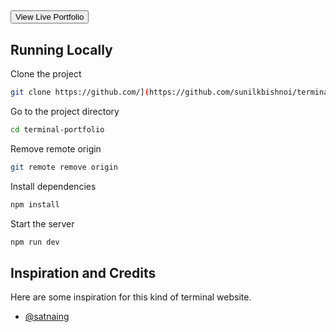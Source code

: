 <h2>
    <a href="https://sunilbishnoi-terminal-portfolio.vercel.app" target="_blank">
        <button>View Live Portfolio</button>
    </a>

## Running Locally

Clone the project

```bash
git clone https://github.com/](https://github.com/sunilkbishnoi/terminal-portfolio.git
```

Go to the project directory

```bash
cd terminal-portfolio
```

Remove remote origin

```bash
git remote remove origin
```

Install dependencies

```bash
npm install
```

Start the server

```bash
npm run dev
```

## Inspiration and Credits

Here are some inspiration for this kind of terminal website. 

- [@satnaing](https://satnaing.dev)

